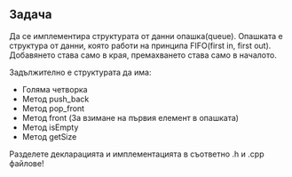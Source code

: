 ## Задача

Да се имплементира структурата от данни опашка(queue). Опашката е структура от данни, която работи на принципа FIFO(first in, first out). Добавянето става само в края, премахването става само в началото. 

Задължително е структурата да има:

- Голяма четворка
- Метод push_back
- Метод pop_front
- Метод front (За взимане на първия елемент в опашката)
- Метод isEmpty
- Метод getSize



Разделете декларацията и имплементацията в съответно .h и .cpp файлове!

